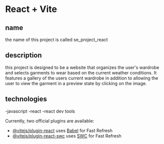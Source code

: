 # React + Vite

## name

the name of this project is called se_project_react

## description

this project is designed to be a website that organizes the user's wardrobe and selects garments to wear based on the current weather conditions. It features a gallery of the users current wardrobe in addition to allowing the user to view the garment in a preview state by clicking on the image.

## technologies

-javascript
-react
-react dev tools

Currently, two official plugins are available:

- [@vitejs/plugin-react](https://github.com/vitejs/vite-plugin-react/blob/main/packages/plugin-react/README.md) uses [Babel](https://babeljs.io/) for Fast Refresh
- [@vitejs/plugin-react-swc](https://github.com/vitejs/vite-plugin-react-swc) uses [SWC](https://swc.rs/) for Fast Refresh
